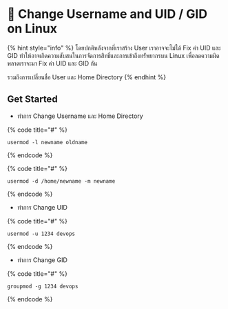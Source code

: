 # 👿 Change Username and UID / GID on Linux

{% hint style="info" %}
โดยปกติหลังจากที่เราสร้าง User เราอาจจะไม่ได้ Fix ค่า UID และ GID ทำให้อาจเกิดความสับสนในการจัดการสิทธิ์และการเข้าถึงทรัพยากรบน Linux เพื่อลดความผิดพลาดเราจะมา Fix ค่า UID และ GID กัน

รวมถึงการเปลี่ยนชื่อ User และ Home Directory
{% endhint %}

## Get Started

* ทำการ Change Username และ Home Directory

{% code title="#" %}
```
usermod -l newname oldname
```
{% endcode %}

{% code title="#" %}
```
usermod -d /home/newname -m newname
```
{% endcode %}

* ทำการ Change UID

{% code title="#" %}
```
usermod -u 1234 devops
```
{% endcode %}

* ทำการ Change GID

{% code title="#" %}
```
groupmod -g 1234 devops
```
{% endcode %}
